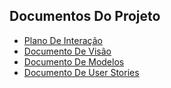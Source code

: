 ## Documentos Do Projeto

- [Plano De Interação](./Plano_de_Interacao/plano_de_interacao.md)
- [Documento De Visão](./Visao/DocumentoDeVisao.md)
- [Documento De Modelos](./Documentos_De_Modelo/modelos.md)
- [Documento De User Stories](./User_Stories/user_stories.md)
